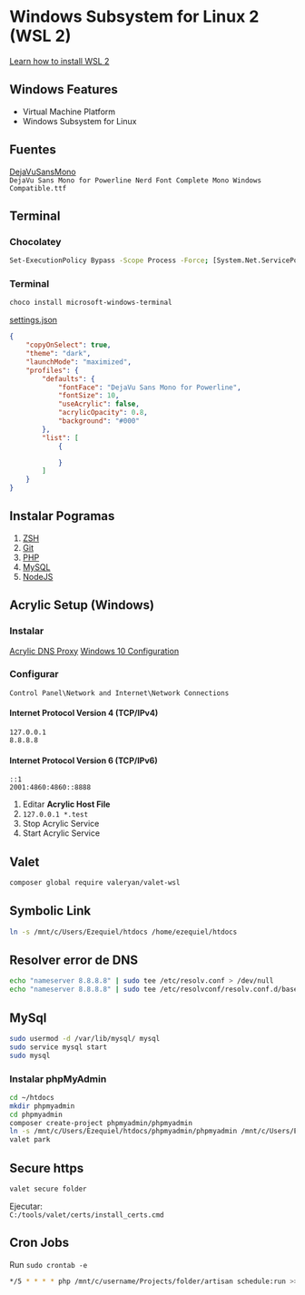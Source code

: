 # Windows Subsystem for Linux 2 (WSL 2)

[Learn how to install WSL 2](https://www.youtube.com/watch?v=ilKQHAFeQR0)  

## Windows Features
- Virtual Machine Platform
- Windows Subsystem for Linux

## Fuentes
[DejaVuSansMono](https://github.com/ryanoasis/nerd-fonts/releases/download/v1.2.0/DejaVuSansMono.zip)  
`DejaVu Sans Mono for Powerline Nerd Font Complete Mono Windows Compatible.ttf`  

## Terminal

### Chocolatey
```BASH
Set-ExecutionPolicy Bypass -Scope Process -Force; [System.Net.ServicePointManager]::SecurityProtocol = [System.Net.ServicePointManager]::SecurityProtocol -bor 3072; iex ((New-Object System.Net.WebClient).DownloadString('https://chocolatey.org/install.ps1'))
```
### Terminal
```BASH
choco install microsoft-windows-terminal
```

[settings.json](https://github.com/microsoft/terminal/blob/master/doc/cascadia/SettingsSchema.md)  

```JSON
{
    "copyOnSelect": true,
    "theme": "dark",
    "launchMode": "maximized",
    "profiles": {
        "defaults": {
            "fontFace": "DejaVu Sans Mono for Powerline",
            "fontSize": 10,
            "useAcrylic": false,
            "acrylicOpacity": 0.8,
            "background": "#000"
        },
        "list": [
            {

            }
        ]
    }
}
```
## Instalar Pogramas
1. [ZSH](./zsh.md)
2. [Git](./git.md)
3. [PHP](./PHP.md)
4. [MySQL](./mysql.md)
5. [NodeJS](./nodejs.php)

## Acrylic Setup (Windows)

### Instalar
[Acrylic DNS Proxy](http://mayakron.altervista.org/wikibase/show.php?id=AcrylicHome)
[Windows 10 Configuration](https://mayakron.altervista.org/support/acrylic/Windows10Configuration.htm)

### Configurar
`Control Panel\Network and Internet\Network Connections`  

#### Internet Protocol Version 4 (TCP/IPv4)
`127.0.0.1`  
`8.8.8.8`  

#### Internet Protocol Version 6 (TCP/IPv6)
`::1`  
`2001:4860:4860::8888`  

1. Editar **Acrylic Host File**
2. `127.0.0.1 *.test`
3. Stop Acrylic Service
4. Start Acrylic Service

## Valet
```BASH
composer global require valeryan/valet-wsl
```

## Symbolic Link
```BASH
ln -s /mnt/c/Users/Ezequiel/htdocs /home/ezequiel/htdocs
```

## Resolver error de DNS
```BASH
echo "nameserver 8.8.8.8" | sudo tee /etc/resolv.conf > /dev/null
echo "nameserver 8.8.8.8" | sudo tee /etc/resolvconf/resolv.conf.d/base > /dev/null
```
## MySql
```BASH
sudo usermod -d /var/lib/mysql/ mysql
sudo service mysql start
sudo mysql
```

### Instalar phpMyAdmin

```BASH
cd ~/htdocs
mkdir phpmyadmin
cd phpmyadmin
composer create-project phpmyadmin/phpmyadmin
ln -s /mnt/c/Users/Ezequiel/htdocs/phpmyadmin/phpmyadmin /mnt/c/Users/Ezequiel/htdocs/phpmyadmin/pma
valet park
```
## Secure https

```BASH
valet secure folder
```

Ejecutar:  
`C:/tools/valet/certs/install_certs.cmd`

## Cron Jobs
Run `sudo crontab -e`  

```BASH
*/5 * * * * php /mnt/c/username/Projects/folder/artisan schedule:run >> /dev/null 2>&1
```

